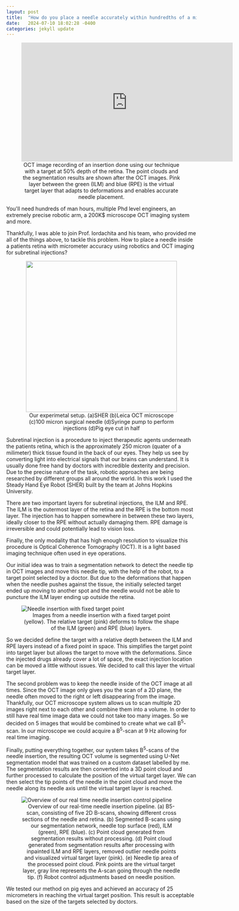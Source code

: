 ```yaml
---
layout: post
title:  "How do you place a needle accurately within hundredths of a milimeter inside an eye?"
date:   2024-07-10 18:02:28 -0400
categories: jekyll update
---
```


<figure>
<iframe width="560" height="315" src="https://www.youtube.com/embed/dXAKIgrdcyM?si=tsuas3jIuItiZdgu" title="YouTube video player" frameborder="0" allow="accelerometer; autoplay; clipboard-write; encrypted-media; gyroscope; picture-in-picture; web-share" referrerpolicy="strict-origin-when-cross-origin" allowfullscreen style="display: block; margin: auto;"></iframe>
    <figcaption style="text-align: center;">
        OCT image recording of an insertion done using our technique with a target at 50% depth of the retina. The point clouds and the segmentation results are shown after the OCT images. Pink layer between the green (ILM) and blue (RPE) is the virtual target layer that adapts to deformations and enables accurate needle placement. 
    </figcaption>
</figure>

You'll need hundreds of man hours, multiple Phd level engineers, an extremely precise robotic arm, a 200K$ microscope OCT imaging system and more.

Thankfully, I was able to join Prof. Iordachita and his team, who provided me all of the things above, to tackle this problem. How to place a needle inside a patients retina with micrometer accuracy using robotics and OCT imaging for subretinal injections?

<figure>
    <img src="../../assets/master-thesis/experimental-setup.jpg" style="height: 400px; display: block; margin: auto;">
    <figcaption style="text-align: center;">
    Our experimetal setup. (a)SHER (b)Leica OCT microscope (c)100 micron surgical needle (d)Syringe pump to perform injections (d)Pig eye cut in half
    </figcaption>
</figure>

Subretinal injection is a procedure to inject therapeutic agents underneath the patients retina, which is the approximately 250 micron (quater of a milimeter) thick tissue found in the back of our eyes. They help us see by converting light into electrical signals that our brains can understand. It is usually done free hand by doctors with incredible dexterity and precision. 
Due to the precise nature of the task, robotic approaches are being researched by different groups all around the world. 
In this work I used the Steady Hand Eye Robot (SHER) built by the team at Johns Hopkins University.


There are two important layers for subretinal injections, the ILM and RPE. The ILM is the outermost layer of the retina and the RPE is the bottom most layer. The injection has to happen somewhere in between these two layers, ideally closer to the RPE without actually damaging them. RPE damage is irreversible and could potentially lead to vision loss. 

Finally, the only modality that has high enough resolution to visualize this procedure is Optical Coherence Tomography (OCT). It is a light based imaging technique often used in eye operations.

Our initial idea was to train a segmentation network to detect the needle tip in OCT images and move this needle tip, with the help of the robot, to a target point selected by a doctor. 
But due to the deformations that happen when the needle pushes against the tissue, the initially selected target ended up moving to another spot and the needle would not be able to puncture the ILM layer ending up outside the retina. 

<figure>
    <img src="../../assets/master-thesis/rel-vs-fix-combined-dashed.jpg" alt="Needle insertion with fixed target point">
    <figcaption style="text-align: center;">Images from a needle insertion with a fixed target point (yellow). The relative target (pink) deforms to follow the shape of the ILM (green) and RPE (blue) layers.</figcaption>
</figure>

So we decided define the target with a relative depth between the ILM and RPE layers instead of a fixed point in space. This simplifies the target point into target layer but allows the target to move with the deformations. Since the injected drugs already cover a lot of space, the exact injection location can be moved a little without issues. We decided to call this layer the virtual target layer. 

The second problem was to keep the needle inside of the OCT image at all times. Since the OCT image only gives you the scan of a 2D plane, the needle often moved to the right or left disappearing from the image. Thankfully, our OCT microscope system allows us to scan multiple 2D images right next to each other and combine them into a volume. 
In order to still have real time image data we could not take too many images. So we decided on 5 images that would be combined to create what we call B<sup>5</sup>-scan. In our microscope we could acquire a B<sup>5</sup>-scan at 9 Hz allowing for real time imaging.

Finally, putting everything together, our system takes B<sup>5</sup>-scans of the needle insertion, the resulting OCT volume is segmented using U-Net segmentation model that was trained on a custom dataset labelled by me. The segmentation results are then converted into a 3D point cloud and further processed to calculate the position of the virtual target layer. We can then select the tip points of the needle in the point cloud and move the needle along its needle axis until the virtual target layer is reached. 

<figure>
    <img src="../../assets/master-thesis/method-steps.png" alt="Overview of our real time needle insertion control pipeline">
    <figcaption style="text-align: center;">
        Overview of our real-time needle insertion pipeline. (a) B5-scan, consisting of five 2D B-scans, showing different cross sections of the needle
        and retina. (b) Segmented B-scans using our segmentation network, needle top surface (red), ILM (green), RPE (blue). (c) Point cloud generated from
        segmentation results without processing. (d) Point cloud generated from segmentation results after processing with inpainted ILM and RPE layers, removed
        outlier needle points and visualized virtual target layer (pink). (e) Needle tip area of the processed point cloud. Pink points are the virtual target layer,
        gray line represents the A-scan going through the needle tip. (f) Robot control adjustments based on needle position.
    </figcaption>
</figure>

We tested our method on pig eyes and achieved an accuracy of 25 micrometers in reaching the virtual target position. This result is acceptable based on the size of the targets selected by doctors. 